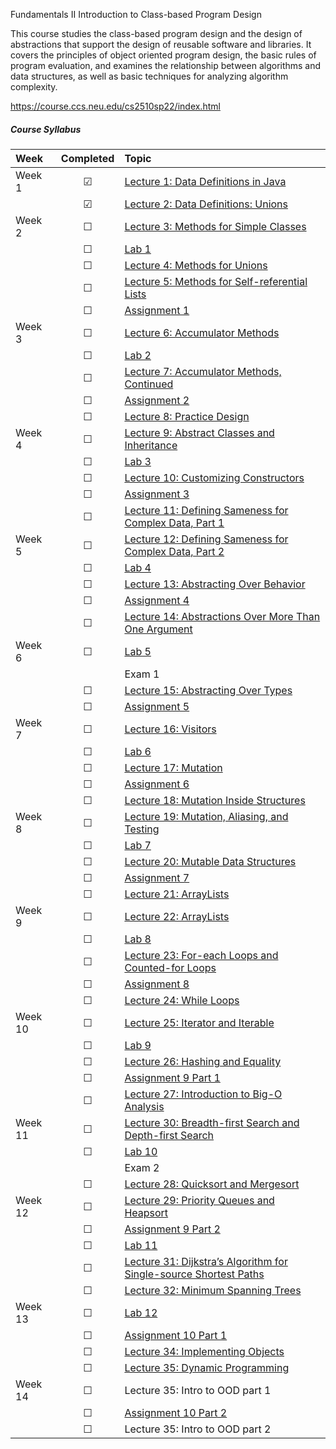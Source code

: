 Fundamentals II
Introduction to Class-based Program Design

This course studies the class-based program design and the design of abstractions that support the design of reusable software and libraries. It covers the principles of object oriented program design, the basic rules of program evaluation, and examines the relationship between algorithms and data structures, as well as basic techniques for analyzing algorithm complexity.

https://course.ccs.neu.edu/cs2510sp22/index.html 


##### Course Syllabus
| Week    |Completed|  Topic                                                                                                                     |
| :----- | :----------: | :--------------------------------------------------------------------------------------------------------------------- |
| Week 1  |  &#9745;  | [Lecture 1: Data Definitions in Java](https://course.ccs.neu.edu/cs2510sp22/lecture1.html)                                |
|         |  &#9745;  | [Lecture 2: Data Definitions: Unions](https://course.ccs.neu.edu/cs2510sp22/lecture2.html)                                |
| Week 2  |  &#9744;  | [Lecture 3: Methods for Simple Classes](https://course.ccs.neu.edu/cs2510sp22/lecture3.html)                              |
|         |  &#9744;  | [Lab 1](https://course.ccs.neu.edu/cs2510sp22/lab1.html)                                                                  |
|         |  &#9744;  | [Lecture 4: Methods for Unions](https://course.ccs.neu.edu/cs2510sp22/lecture4.html)                                      |
|         | &#9744;  | [Lecture 5: Methods for Self-referential Lists](https://course.ccs.neu.edu/cs2510sp22/lecture5.html)                      |
|         |&#9744;  |  [Assignment 1](https://course.ccs.neu.edu/cs2510sp22/assignment1.html)                                                    |
| Week 3  |&#9744;  |  [Lecture 6: Accumulator Methods](https://course.ccs.neu.edu/cs2510sp22/lecture6.html)                                     |
|         |&#9744;  |  [Lab 2](https://course.ccs.neu.edu/cs2510sp22/lab2.html)                                                                  |
|         |&#9744;  |  [Lecture 7: Accumulator Methods, Continued](https://course.ccs.neu.edu/cs2510sp22/lecture7.html)                          |
|         |&#9744;  |  [Assignment 2](https://course.ccs.neu.edu/cs2510sp22/assignment2.html)                                                    |
|         |&#9744;  |  [Lecture 8: Practice Design](https://course.ccs.neu.edu/cs2510sp22/lecture8.html)                                         |
| Week 4  |&#9744;  |  [Lecture 9: Abstract Classes and Inheritance](https://course.ccs.neu.edu/cs2510sp22/lecture9.html)                        |
|         |&#9744;  |  [Lab 3](https://course.ccs.neu.edu/cs2510sp22/lab3.html)                                                                  |
|         |&#9744;  |  [Lecture 10: Customizing Constructors](https://course.ccs.neu.edu/cs2510sp22/lecture10.html)                              |
|         |&#9744;  |  [Assignment 3](https://course.ccs.neu.edu/cs2510sp22/assignment3.html)                                                    |
|         |&#9744;  |  [Lecture 11: Defining Sameness for Complex Data, Part 1](https://course.ccs.neu.edu/cs2510sp22/lecture11.html)            |
| Week 5  |&#9744;  |  [Lecture 12: Defining Sameness for Complex Data, Part 2](https://course.ccs.neu.edu/cs2510sp22/lecture12.html)            |
|         | &#9744;  | [Lab 4](https://course.ccs.neu.edu/cs2510sp22/lab4.html)                                                                  |
|         | &#9744;  | [Lecture 13: Abstracting Over Behavior](https://course.ccs.neu.edu/cs2510sp22/lecture13.html)                             |
|         | &#9744;  | [Assignment 4](https://course.ccs.neu.edu/cs2510sp22/assignment4.html)                                                    |
|         | &#9744;  | [Lecture 14: Abstractions Over More Than One Argument](https://course.ccs.neu.edu/cs2510sp22/lecture14.html)              |
| Week 6  |&#9744;  |  [Lab 5](https://course.ccs.neu.edu/cs2510sp22/lab5.html)                                                                  |
|         | |  Exam 1                                                                                                                    |
|         |&#9744;  |  [Lecture 15: Abstracting Over Types](https://course.ccs.neu.edu/cs2510sp22/lecture15.html)                                |
|         |&#9744;  |  [Assignment 5](https://course.ccs.neu.edu/cs2510sp22/assignment5.html)                                                    |
| Week 7  |&#9744;  |  [Lecture 16: Visitors](https://course.ccs.neu.edu/cs2510sp22/lecture16.html)                                              |
|         |&#9744;  |  [Lab 6](https://course.ccs.neu.edu/cs2510sp22/lab6.html)                                                                  |
|         |&#9744;  |  [Lecture 17: Mutation](https://course.ccs.neu.edu/cs2510sp22/lecture17.html)                                              |
|         |&#9744;  |  [Assignment 6](https://course.ccs.neu.edu/cs2510sp22/assignment6.html)                                                    |
|         | &#9744;  | [Lecture 18: Mutation Inside Structures](https://course.ccs.neu.edu/cs2510sp22/lecture18.html)                            |
| Week 8  | &#9744;  | [Lecture 19: Mutation, Aliasing, and Testing](https://course.ccs.neu.edu/cs2510sp22/lecture19.html)                       |
|         |&#9744;  |  [Lab 7](https://course.ccs.neu.edu/cs2510sp22/lab7.html)                                                                  |
|         |&#9744;  |  [Lecture 20: Mutable Data Structures](https://course.ccs.neu.edu/cs2510sp22/lecture20.html)                               |
|         |&#9744;  |  [Assignment 7](https://course.ccs.neu.edu/cs2510sp22/assignment7.html)                                                    |
|         |&#9744;  |  [Lecture 21: ArrayLists](https://course.ccs.neu.edu/cs2510sp22/lecture21.html)                                            |
| Week 9  |&#9744;  |  [Lecture 22: ArrayLists](https://course.ccs.neu.edu/cs2510sp22/lecture22.html)                                            |
|         |&#9744;  |  [Lab 8](https://course.ccs.neu.edu/cs2510sp22/lab8.html)                                                                  |
|         |&#9744;  |  [Lecture 23: For-each Loops and Counted-for Loops](https://course.ccs.neu.edu/cs2510sp22/lecture23.html)                  |
|         |&#9744;  |  [Assignment 8](https://course.ccs.neu.edu/cs2510sp22/assignment8.html)                                                    |
|         |&#9744;  |  [Lecture 24: While Loops](https://course.ccs.neu.edu/cs2510sp22/lecture24.html)                                           |
| Week 10 |&#9744;  |  [Lecture 25: Iterator and Iterable](https://course.ccs.neu.edu/cs2510sp22/lecture25.html)                                 |
|         |&#9744;  |  [Lab 9](https://course.ccs.neu.edu/cs2510sp22/lab9.html)                                                                  |
|         |&#9744;  |  [Lecture 26: Hashing and Equality](https://course.ccs.neu.edu/cs2510sp22/lecture26.html)                                  |
|         |&#9744;  |  [Assignment 9 Part 1](https://course.ccs.neu.edu/cs2510sp22/assignment9.html)                                             |
|         |&#9744;  |  [Lecture 27: Introduction to Big-O Analysis](https://course.ccs.neu.edu/cs2510sp22/lecture27.html)                        |
| Week 11 |&#9744;  |  [Lecture 30: Breadth-first Search and Depth-first Search](https://course.ccs.neu.edu/cs2510sp22/lecture30.html)           |
|         |&#9744;  |  [Lab 10](https://course.ccs.neu.edu/cs2510sp22/lab10.html)                                                                |
|         | |  Exam 2                                                                                                                    |
|         |&#9744;  |  [Lecture 28: Quicksort and Mergesort](https://course.ccs.neu.edu/cs2510sp22/lecture28.html)                               |
| Week 12 |&#9744;  |  [Lecture 29: Priority Queues and Heapsort](https://course.ccs.neu.edu/cs2510sp22/lecture29.html)                          |
|         |&#9744;  |  [Assignment 9 Part 2](https://course.ccs.neu.edu/cs2510sp22/assignment9.html)                                             |
|         |&#9744;  |  [Lab 11](https://course.ccs.neu.edu/cs2510sp22/lab11.html)                                                                |
|         |&#9744;  |  [Lecture 31: Dijkstra’s Algorithm for Single-source Shortest Paths](https://course.ccs.neu.edu/cs2510sp22/lecture31.html) |
|         |&#9744;  |  [Lecture 32: Minimum Spanning Trees](https://course.ccs.neu.edu/cs2510sp22/lecture32.html)                                |
| Week 13 |&#9744;  |  [Lab 12](https://course.ccs.neu.edu/cs2510sp22/lab12.html)                                                                |
|         | &#9744;  | [Assignment 10 Part 1](https://course.ccs.neu.edu/cs2510sp22/assignment10.html)                                           |
|         | &#9744;  | [Lecture 34: Implementing Objects](https://course.ccs.neu.edu/cs2510sp22/lecture34.html)                                  |
|         |&#9744;  |  [Lecture 35: Dynamic Programming](https://course.ccs.neu.edu/cs2510sp22/lecture35.html)                                   |
| Week 14 | &#9744;  | Lecture 35: Intro to OOD part 1                                                                                           |
|         |&#9744;  |  [Assignment 10 Part 2](https://course.ccs.neu.edu/cs2510sp22/assignment10.html)                                           |
|         |&#9744;  |  Lecture 35: Intro to OOD part 2                                                                                           |